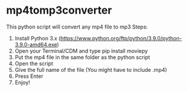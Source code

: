 # mp4tomp3converter
This python script will convert any mp4 file to mp3
Steps:
1) Install Python 3.x (https://www.python.org/ftp/python/3.9.0/python-3.9.0-amd64.exe)
2) Open your Terminal/CDM and type pip install moviepy
3) Put the mp4 file in the same folder as the python script
4) Open the script
5) Give the full name of the file (You might have to include .mp4)
6) Press Enter
7) Enjoy!
